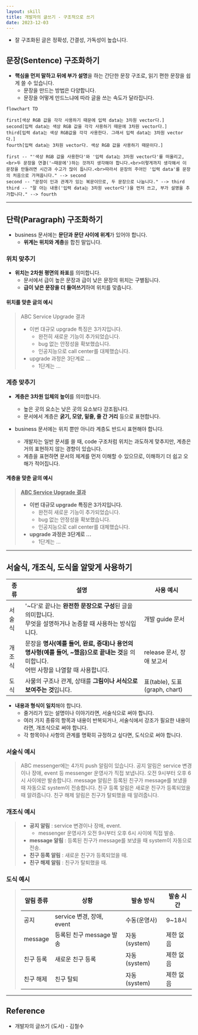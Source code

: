 ```yaml
---
layout: skill
title: 개발자의 글쓰기 - 구조적으로 쓰기
date: 2023-12-03
---
```





- 잘 구조화된 글은 정확성, 간결성, 가독성이 높습니다.




## 문장(Sentence) 구조화하기

- **핵심을 먼저 말하고 뒤에 부가 설명**을 하는 간단한 문장 구조로, 읽기 편한 문장을 쉽게 쓸 수 있습니다.
    - 문장을 만드는 방법은 다양합니다.
    - 문장을 어떻게 만드느냐에 따라 글을 쓰는 속도가 달라집니다.

```mermaid
flowchart TD

first[색상 RGB 값을 각각 사용하기 때문에 입력 data는 3차원 vector다.]
second[입력 data는 색상 RGB 값을 각각 사용하기 때문에 3차원 vector다.]
third[입력 data는 색상 RGB값을 각각 사용한다. 그래서 입력 data는 3차원 vector다.]
fourth[입력 data는 3차원 vector다. 색상 RGB 값을 사용하기 때문이다.]

first -- "'색상 RGB 값을 사용한다'와 '입력 data는 3차원 vector다'를 떠올리고,<br>두 문장을 연결('~때문에')하는 것까지 생각해야 합니다.<br>이렇게까지 생각해서 이 문장을 만들려면 시간과 수고가 많이 듭니다.<br>따라서 문장의 주어인 '입력 data'를 문장의 처음으로 가져옵니다." --> second
second -- "문장이 인과 관계가 있는 복문이므로, 두 문장으로 나눕니다." --> third
third -- "잘 아는 내용('입력 data는 3차원 vector다')을 먼저 쓰고, 부가 설명을 추가합니다." --> fourth
```



---




## 단락(Paragraph) 구조화하기

- business 문서에는 **문단과 문단 사이에 위계**가 있어야 합니다.
    - **위계는 위치와 계층**을 합친 말입니다.


### 위치 맞추기

- **위치는 2차원 평면의 좌표**를 의미합니다.
    - 문서에서 급이 높은 문장과 급이 낮은 문장의 위치는 구별됩니다.
    - **급이 낮은 문장을 더 들여쓰기**하여 위치를 맞춥니다.

#### 위치를 맞춘 글의 예시

> ABC Service Upgrade 결과
> - 이번 대규모 upgrade 특징은 3가지입니다.
>     - 완전히 새로운 기능이 추가되었습니다.
>     - bug 없는 안정성을 확보했습니다.
>     - 인공지능으로 call center를 대체했습니다.
> - upgrade 과정은 3단계로 ...
>     - 1단계는 ...


### 계층 맞추기

- **계층은 3차원 입체의 높이**를 의미합니다.
    - 높은 곳의 요소는 낮은 곳의 요소보다 강조됩니다.
    - 문서에서 계층은 **굵기, 모양, 밑줄, 줄 간 거리** 등으로 표현합니다.

- business 문서에는 위치 뿐만 아니라 계층도 반드시 표현해야 합니다.
    - 개발자는 일반 문서를 쓸 때, code 구조처럼 위치는 과도하게 맞추지만, 계층은 거의 표현하지 않는 경향이 있습니다.
    - 계층을 표현하면 문서의 체계를 먼저 이해할 수 있으므로, 이해하기 더 쉽고 오해가 적어집니다.

#### 계층을 맞춘 글의 예시

> <strong><u>ABC Service Upgrade 결과</u></strong>
> - **이번 대규모 upgrade 특징은 3가지입니다.**
>     - 완전히 새로운 기능이 추가되었습니다.
>     - bug 없는 안정성을 확보했습니다.
>     - 인공지능으로 call center를 대체했습니다.
> - **upgrade 과정은 3단계로 ...**
>     - 1단계는 ...




---




## 서술식, 개조식, 도식을 알맞게 사용하기

| 종류 | 설명 | 사용 예시 |
| --- | --- | --- |
| 서술식 | '~다'로 끝나는 **완전한 문장으로 구성**된 글을 의미합니다.<br>무엇을 설명하거나 논증할 때 사용하는 방식입니다. | 개발 guide 문서 |
| 개조식 | 문장을 **명사(예를 들어, 완료, 증대)나 용언의 명사형(예를 들어, ~했음)으로 끝내는 것**을 의미합니다.<br>어떤 사항을 나열할 때 사용합니다. | release 문서, 장애 보고서 |
| 도식 | 사물의 구조나 관계, 상태를 **그림이나 서식으로 보여주는 것**입니다. | 표(table), 도표(graph, chart) |

- **내용과 형식이 일치**해야 합니다.
    - 줄거리가 있는 설명이나 이야기라면, 서술식으로 써야 합니다.
    - 여러 가지 종류의 항목과 내용이 반복되거나, 서술식에서 강조가 필요한 내용이라면, 개조식으로 써야 합니다.
    - 각 항목이나 사항의 관계를 명확히 규정하고 싶다면, 도식으로 써야 합니다.

### 서술식 예시

> ABC messenger에는 4가지 push 알림이 있습니다. 공지 알림은 service 변경이나 장애, event 등 messenger 운영사가 직접 보냅니다. 오전 9시부터 오후 6시 사이에만 발송합니다. message 알림은 등록된 친구가 message를 보냈을 때 자동으로 system이 전송합니다. 친구 등록 알림은 새로운 친구가 등록되었을 때 알려줍니다. 친구 해제 알림은 친구가 탈퇴했을 때 알려줍니다.

### 개조식 예시

> - **공지 알림** : service 변경이나 장애, event.
>     - messenger 운영사가 오전 9시부터 오후 6시 사이에 직접 발송.
> - **message 알림** : 등록된 친구가 message를 보냈을 때 system이 자동으로 전송.
> - **친구 등록 알림** : 새로운 친구가 등록되었을 때.
> - **친구 해제 알림** : 친구가 탈퇴했을 때.

### 도식 예시

> | 알림 종류 | 상황 | 발송 방식 | 발송 시간 |
> | --- | --- | --- | --- |
> | 공지 | service 변경, 장애, event | 수동(운영사) | 9~18시 |
> | message | 등록된 친구 message 발송 | 자동(system) | 제한 없음 |
> | 친구 등록 | 새로운 친구 등록 | 자동(system) | 제한 없음 |
> | 친구 해제 | 친구 탈퇴 | 자동(system) | 제한 없음 |




---




## Reference

- 개발자의 글쓰기 (도서) - 김철수

